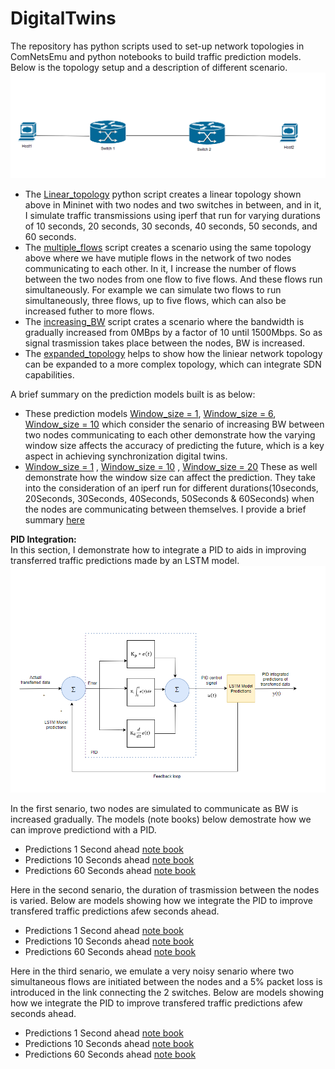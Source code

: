 # DigitalTwins
The repository has python scripts used to set-up network topologies in ComNetsEmu and python notebooks to build traffic prediction models. <br> Below is the topology setup and a description of different scenario.
![Linear topology](https://github.com/johnsengendo/DigitalTwins/blob/main/Network_setup.png)
 - The [Linear_topology](https://github.com/johnsengendo/DigitalTwins/blob/main/linear_topology.py) python script creates a linear topology shown above in Mininet with two nodes and two switches in between, and in it, I simulate traffic 
   transmissions using iperf that run for varying durations of 10 seconds, 20 seconds, 30 seconds, 40 seconds, 50 seconds, and 60 seconds.
 - The [multiple_flows](https://github.com/johnsengendo/DigitalTwins/blob/main/multiple_flows.py) script creates a scenario using the same topology above where we have mutiple flows in the network of two nodes communicating to each other. In it, I increase the 
   number of flows between the two nodes from one flow to five flows. And these flows run simultaneously. For example we can simulate two flows to run simultaneously, three flows, up to five flows, which can also be increased futher to 
   more flows.
 - The [increasing_BW](https://github.com/johnsengendo/DigitalTwins/blob/main/increasing_BW.py) script crates a scenario where the bandwidth is gradually increased from 0MBps by a factor of 10 until 1500Mbps. So as signal trasmission 
   takes place between the nodes, BW is increased.
 - The [expanded_topology](https://github.com/johnsengendo/DigitalTwins/blob/main/expanded_topology.py) helps to show how the liniear network topology can be expanded to a more complex topology, which can integrate SDN capabilities.

 A brief summary on the prediction models built is as below:<br>
- These prediction models [Window_size = 1](https://github.com/johnsengendo/DigitalTwins/blob/main/Prediction_LSTM_model(Window_size_%3D1).ipynb), [Window_size = 6](https://github.com/johnsengendo/DigitalTwins/blob/main/Prediction_LSTM_model(Window_size_%3D6).ipynb), [Window_size = 10](https://github.com/johnsengendo/DigitalTwins/blob/main/Prediction_LSTM_model(Window_size_%3D10).ipynb) which consider the senario of increasing BW between two nodes communicating to each other demonstrate how the varying window size affects the accuracy of predicting the future, which is a key aspect in achieving synchronization digital twins.
- [Window_size = 1](https://github.com/johnsengendo/DigitalTwins/blob/main/Trafic_prediction_4seconds_ahead_(window_size%3D1).ipynb) , [Window_size = 10](https://github.com/johnsengendo/DigitalTwins/blob/main/Trafic_prediction_4seconds_ahead_(window_size%3D10).ipynb) , [Window_size = 20](https://github.com/johnsengendo/DigitalTwins/blob/main/Trafic_prediction_4seconds_ahead_(window_size%3D20).ipynb) These as well demonstrate how the window size can affect the prediction. They take into the consideration of an iperf  run for different durations(10seconds, 20Seconds, 30Seconds, 40Seconds, 50Seconds & 60Seconds) when the nodes are communicating between themselves. I provide a brief summary [here](https://github.com/johnsengendo/DigitalTwins/blob/main/Summary%20results%20of%20Window_size%20effect.pdf)

**PID Integration:**<br>
In this section, I demonstrate how to integrate a PID to aids in improving transferred traffic predictions made by an LSTM model.
![PID](https://github.com/johnsengendo/DigitalTwins/blob/main/PID_Integration.png)

In the first senario, two nodes are simulated to communicate as BW is increased gradually. The models (note books) below demostrate how we can improve predictiond with a PID.
- Predictions 1 Second ahead [note book](https://github.com/johnsengendo/DigitalTwins/blob/main/Prediction_Model(1Seconds_ahead)_with_PID_Integration.ipynb)
- Predictions 10 Seconds ahead [note book](https://github.com/johnsengendo/DigitalTwins/blob/main/Prediction_Model(10Seconds_ahead)_with_PID_Integration.ipynb)
- Predictions 60 Seconds ahead [note book](https://github.com/johnsengendo/DigitalTwins/blob/main/Prediction_Model(60Seconds_ahead)_with_PID_Integration.ipynb)

Here in the second senario, the duration of trasmission between the nodes is varied. Below are models showing how we integrate the PID to improve transfered traffic predictions afew seconds ahead.
- Predictions 1 Second ahead [note book](https://github.com/johnsengendo/DigitalTwins/blob/main/Trafic_prediction_single_flow_1second_ahead_PID_(window_size%3D1).ipynb)
- Predictions 10 Seconds ahead [note book](https://github.com/johnsengendo/DigitalTwins/blob/main/Trafic_prediction_single_flow_10seconds_ahead_PID_(window_size%3D1).ipynb)
- Predictions 60 Seconds ahead [note book](https://github.com/johnsengendo/DigitalTwins/blob/main/Trafic_prediction_single_flow_60seconds_ahead_PID_(window_size%3D1).ipynb)

Here in the third senario, we emulate a very noisy senario where two simultaneous flows are initiated between the nodes and a 5% packet loss is introduced in the link connecting the 2 switches. Below are models showing how we integrate the PID to improve transfered traffic predictions afew seconds ahead.
- Predictions 1 Second ahead [note book](https://github.com/johnsengendo/DigitalTwins/blob/main/Prediction_Model_for_noisy_senario_with_PID_Integration_(1seconds_ahead).ipynb)
- Predictions 10 Seconds ahead [note book](https://github.com/johnsengendo/DigitalTwins/blob/main/Prediction_Model_for_noisy_senario_with_PID_Integration_(10seconds_ahead).ipynb)
- Predictions 60 Seconds ahead [note book](https://github.com/johnsengendo/DigitalTwins/blob/main/Prediction_Model_for%20noisy_senario_with_PID_Integration_(60seconds_ahead).ipynb)
